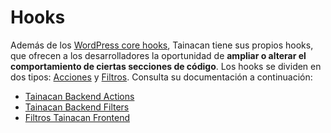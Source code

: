 # Hooks

Además de los [WordPress core hooks](https://developer.wordpress.org/plugins/hooks/), Tainacan tiene sus propios hooks, que ofrecen a los desarrolladores la oportunidad de **ampliar o alterar el comportamiento de ciertas secciones de código**. Los hooks se dividen en dos tipos: [Acciones](/es-mx/dev/actions) y [Filtros](/es-mx/dev/filters). Consulta su documentación a continuación:

- [Tainacan Backend Actions](/es-mx/dev/actions#backend-actions)
- [Tainacan Backend Filters](/es-mx/dev/filters#filtros-backend)
- [Filtros Tainacan Frontend](/es-mx/dev/filters#filtros-frontend)
